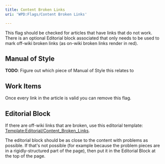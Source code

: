 ```yaml
---
title: Content Broken Links
uri: 'WPD:Flags/Content Broken Links'

---
```

This flag should be checked for articles that have links that do not work. There is an optional Editorial block associated that only needs to be used to mark off-wiki broken links (as on-wiki broken links render in red).

## <span>Manual of Style</span>

**TODO**: Figure out which piece of Manual of Style this relates to

## <span>Work Items</span>

Once every link in the article is valid you can remove this flag.

## <span>Editorial Block</span>

If there are off-wiki links that are broken, use this editorial template: [Template:Editorial/Content\_Broken\_Links](/Template:Editorial/Content_Broken_Links).

The editorial block should be as close to the content with problems as possible. If that's not possible (for example because the problem pieces are in a rigidly-structured part of the page), then put it in the Editorial Block at the top of the page.